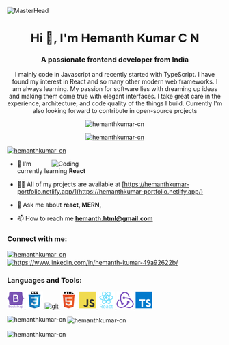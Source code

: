 ![MasterHead](https://jusmarktech.com/public/a/images/pages/web_development.gif)
<h1 align="center">Hi 👋, I'm Hemanth Kumar C N</h1>
<h3 align="center">A passionate frontend developer from India</h3>
<p align="center">I mainly code in Javascript and recently started with TypeScript. I have found my interest in React and so many other modern web frameworks. I am always learning. My passion for software lies with dreaming up ideas and making them come true with elegant interfaces. I take great care in the experience, architecture, and code quality of the things I build. Currently I'm also looking forward to contribute in open-source projects</p>


<p align="center"> <img src="https://komarev.com/ghpvc/?username=hemanthkumar-cn&label=Profile%20views&color=0e75b6&style=flat" alt="hemanthkumar-cn" /> </p>

<p align="center"> <a href="https://github.com/ryo-ma/github-profile-trophy"><img src="https://github-profile-trophy.vercel.app/?username=hemanthkumar-cn" alt="hemanthkumar-cn" /></a> </p>

<p align="left"> <a href="https://twitter.com/hemanthkumar_cn" target="blank"><img src="https://img.shields.io/twitter/follow/hemanthkumar_cn?logo=twitter&style=for-the-badge" alt="hemanthkumar_cn" /></a> </p>

<img align="right" alt="Coding" width="400" src="https://cdn.dribbble.com/users/1162077/screenshots/3848914/programmer.gif">

- 🌱 I’m currently learning **React**

- 👨‍💻 All of my projects are available at [https://hemanthkumar-portfolio.netlify.app/](https://hemanthkumar-portfolio.netlify.app/)

- 💬 Ask me about **react, MERN,**

- 📫 How to reach me **hemanth.html@gmail.com**

<h3 align="left">Connect with me:</h3>
<p align="left">
<a href="https://twitter.com/hemanthkumar_cn" target="blank"><img align="center" src="https://raw.githubusercontent.com/rahuldkjain/github-profile-readme-generator/master/src/images/icons/Social/twitter.svg" alt="hemanthkumar_cn" height="30" width="40" /></a>
<a href="https://linkedin.com/in/https://www.linkedin.com/in/hemanth-kumar-49a92622b/" target="blank"><img align="center" src="https://raw.githubusercontent.com/rahuldkjain/github-profile-readme-generator/master/src/images/icons/Social/linked-in-alt.svg" alt="https://www.linkedin.com/in/hemanth-kumar-49a92622b/" height="30" width="40" /></a>
</p>

<h3 align="left">Languages and Tools:</h3>
<p align="left"> <a href="https://getbootstrap.com" target="_blank" rel="noreferrer"> <img src="https://raw.githubusercontent.com/devicons/devicon/master/icons/bootstrap/bootstrap-plain-wordmark.svg" alt="bootstrap" width="40" height="40"/> </a> <a href="https://www.w3schools.com/css/" target="_blank" rel="noreferrer"> <img src="https://raw.githubusercontent.com/devicons/devicon/master/icons/css3/css3-original-wordmark.svg" alt="css3" width="40" height="40"/> </a> <a href="https://git-scm.com/" target="_blank" rel="noreferrer"> <img src="https://www.vectorlogo.zone/logos/git-scm/git-scm-icon.svg" alt="git" width="40" height="40"/> </a> <a href="https://www.w3.org/html/" target="_blank" rel="noreferrer"> <img src="https://raw.githubusercontent.com/devicons/devicon/master/icons/html5/html5-original-wordmark.svg" alt="html5" width="40" height="40"/> </a> <a href="https://developer.mozilla.org/en-US/docs/Web/JavaScript" target="_blank" rel="noreferrer"> <img src="https://raw.githubusercontent.com/devicons/devicon/master/icons/javascript/javascript-original.svg" alt="javascript" width="40" height="40"/> </a> <a href="https://reactjs.org/" target="_blank" rel="noreferrer"> <img src="https://raw.githubusercontent.com/devicons/devicon/master/icons/react/react-original-wordmark.svg" alt="react" width="40" height="40"/> </a> <a href="https://redux.js.org" target="_blank" rel="noreferrer"> <img src="https://raw.githubusercontent.com/devicons/devicon/master/icons/redux/redux-original.svg" alt="redux" width="40" height="40"/> </a> <a href="https://www.typescriptlang.org/" target="_blank" rel="noreferrer"> <img src="https://raw.githubusercontent.com/devicons/devicon/master/icons/typescript/typescript-original.svg" alt="typescript" width="40" height="40"/> </a> </p>

<p><img align="left" src="https://github-readme-stats.vercel.app/api/top-langs?username=hemanthkumar-cn&show_icons=true&locale=en&layout=compact" alt="hemanthkumar-cn" /></p>

<p>&nbsp;<img align="center" src="https://github-readme-stats.vercel.app/api?username=hemanthkumar-cn&show_icons=true&locale=en" alt="hemanthkumar-cn" /></p>

<p><img align="center" src="https://github-readme-streak-stats.herokuapp.com/?user=hemanthkumar-cn&" alt="hemanthkumar-cn" /></p>
